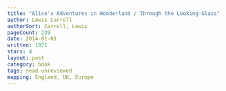 ```yaml
---
title: "Alice's Adventures in Wonderland / Through the Looking-Glass"
author: Lewis Carroll
authorSort: Carroll, Lewis
pageCount: 239
date: 2014-01-01
written: 1871
stars: 4
layout: post
category: book
tags: read unreviewed
mapping: England, UK, Europe
---
```

